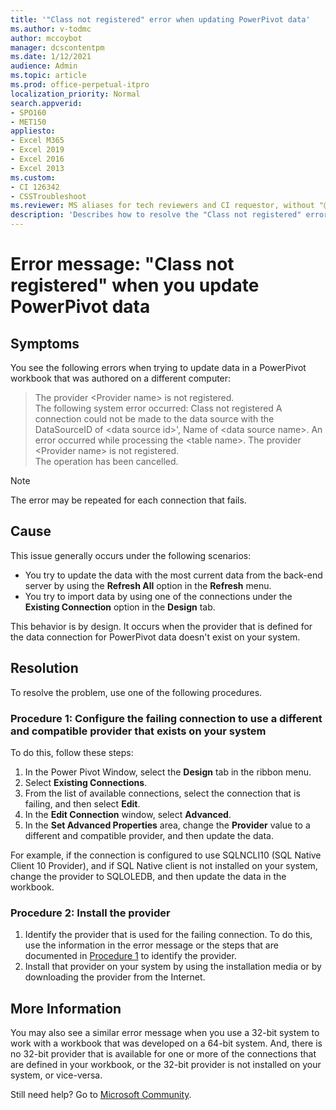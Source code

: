 ```yaml
---
title: '"Class not registered" error when updating PowerPivot data'
ms.author: v-todmc
author: mccoybot
manager: dcscontentpm
ms.date: 1/12/2021
audience: Admin
ms.topic: article
ms.prod: office-perpetual-itpro
localization_priority: Normal
search.appverid:
- SPO160
- MET150
appliesto:
- Excel M365
- Excel 2019
- Excel 2016
- Excel 2013
ms.custom: 
- CI 126342
- CSSTroubleshoot 
ms.reviewer: MS aliases for tech reviewers and CI requestor, without "@microsoft.com".  
description: 'Describes how to resolve the "Class not registered" error when updating data in an Excel PowerPivot workbook.'
---
```


# Error message: "Class not registered" when you update PowerPivot data

## Symptoms

You see the following errors when trying to update data in a PowerPivot workbook that was authored on a different computer:

> The provider \<Provider name> is not registered.<br />
> The following system error occurred: Class not registered  A connection could not be made to the data source with the DataSourceID of \<data source id>', Name of \<data source name>. An error occurred while processing the \<table name>. The provider \<Provider name> is not registered.<br />
> The operation has been cancelled.


> [!note]
> The error may be repeated for each connection that fails.

## Cause

This issue generally occurs under the following scenarios:

- You try to update the data with the most current data from the back-end server by using the **Refresh All** option in the **Refresh** menu.
- You try to import data by using one of the connections under the **Existing Connection** option in the **Design** tab.

This behavior is by design. It occurs when the provider that is defined for the data connection for PowerPivot data doesn't exist on your system.

## Resolution

To resolve the problem, use one of the following procedures.

### Procedure 1: Configure the failing connection to use a different and compatible provider that exists on your system

To do this, follow these steps:

1. In the Power Pivot Window, select the **Design** tab in the ribbon menu.
2. Select **Existing Connections**.
3. From the list of available connections, select the connection that is failing, and then select **Edit**.
4. In the **Edit Connection** window, select **Advanced**.
5. In the **Set Advanced Properties** area, change the **Provider** value to a different and compatible provider, and then update the data.

For example, if the connection is configured to use SQLNCLI10 (SQL Native Client 10 Provider), and if SQL Native client is not installed on your system, change the provider to SQLOLEDB, and then update the data in the workbook.

### Procedure 2: Install the provider

1. Identify the provider that is used for the failing connection. To do this, use the information in the error message or the steps that are documented in [Procedure 1](#procedure-1-configure-the-failing-connection-to-use-a-different-and-compatible-provider-that-exists-on-your-system) to identify the provider.
2. Install that provider on your system by using the installation media or by downloading the provider from the Internet.

## More Information

You may also see a similar error message when you use a 32-bit system to work with a workbook that was developed on a 64-bit system. And, there is no 32-bit provider that is available for one or more of the connections that are defined in your workbook, or the 32-bit provider is not installed on your system, or vice-versa.

Still need help? Go to [Microsoft Community](https://answers.microsoft.com/).
